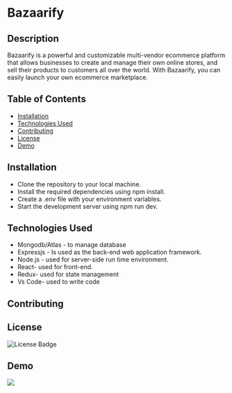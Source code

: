 # Bazaarify

## Description
Bazaarify is a powerful and customizable multi-vendor ecommerce platform that allows businesses to create and manage their own online stores, and sell their products to customers all over the world. With Bazaarify, you can easily launch your own ecommerce marketplace.


## Table of Contents

* [Installation](#installation)
* [Technologies Used](#technologies-used)
* [Contributing](#contributing)
* [License](#license)
* [Demo](#demo) 

 ## Installation

- Clone the repository to your local machine.
- Install the required dependencies using npm install.
- Create a .env file with your environment variables.
- Start the development server using npm run dev.
 
## Technologies Used
- Mongodb/Atlas - to manage database
- Expressjs -  Is used as the back-end web application framework.
- Node.js - used for server-side run time environment.
- React- used for front-end.
- Redux- used for state management
- Vs Code- used to write code

## Contributing



## License
 ![License Badge](https://img.shields.io/badge/license-MIT-green.svg)

## Demo

<p >
    <img src="./assets/demo.png">
</p>

